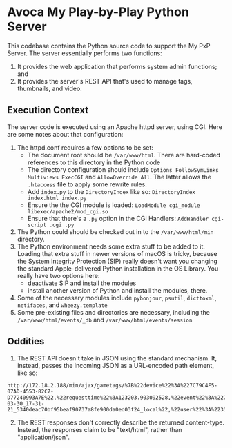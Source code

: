 # Avoca My Play-by-Play Python Server

This codebase contains the Python source code to support the My PxP Server.
The server essentially performs two functions:

1. It provides the web application that performs system admin functions; and
2. It provides the server's REST API that's used to manage tags, thumbnails,
and video.

## Execution Context

The server code is executed using an Apache httpd server, using CGI. Here are some
notes about that configuration:

1. The httpd.conf requires a few options to be set:
    * The document root should be `/var/www/html`. There are hard-coded references to this 
      directory in the Python code
    * The directory configuration should include `Options FollowSymLinks Multiviews ExecCGI` 
      and `AllowOverride All`. The latter allows the `.htaccess` file to apply some 
      rewrite rules.
    * Add `index.py` to the `DirectoryIndex` like so: `DirectoryIndex index.html index.py`
    * Ensure the the CGI module is loaded: `LoadModule cgi_module libexec/apache2/mod_cgi.so`
    * Ensure that there's a `.py` option in the CGI Handlers: `AddHandler cgi-script .cgi .py`
2. The Python could should be checked out in to the `/var/www/html/min` directory.
3. The Python environment needs some extra stuff to be added to it. Loading that extra
   stuff in newer versions of macOS is tricky, because the System Integrity Protection 
   (SIP) really doesn't want you changing the standard Apple-delivered Python 
   installation in the OS Library. You really have two options here:
    * deactivate SIP and install the modules
    * install another version of Python and install the modules, there.
4. Some of the necessary modules include `pybonjour`, `psutil`, `dicttoxml`, `netifaces`, 
   and `wheezy.template`
5. Some pre-existing files and directories are necessary, including the 
   `/var/www/html/events/_db` and `/var/www/html/events/session`

## Oddities

1. The REST API doesn't take in JSON using the standard mechanism. It, instead,
passes the incoming JSON as a URL-encoded path element, like so:
```
http://172.18.2.188/min/ajax/gametags/%7B%22device%22%3A%227C79C4F5-07AD-4553-82C7-D77240993A7E%22,%22requesttime%22%3A123203.903092528,%22event%22%3A%222017-03-30_17-31-21_5340deac70bf95beaf90737a8fe900da0ed03f24_local%22,%22user%22%3A%22356a192b7913b04c54574d18c28d46e6395428ab%22%7D
```
2. The REST responses don't correctly describe the returned content-type.
Instead, the responses claim to be "text/html", rather than "application/json".
